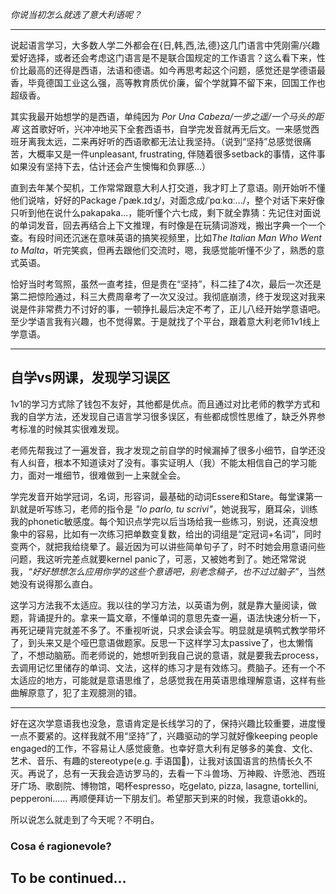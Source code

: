 
*你说当初怎么就选了意大利语呢？*  

***

说起语言学习，大多数人学二外都会在{日,韩,西,法,德}这几门语言中凭刚需/兴趣爱好选择，或者还会考虑这门语言是不是联合国规定的工作语言？这么看下来，性价比最高的还得是西语，法语和德语。如今再思考起这个问题，感觉还是学德语最香，毕竟德国工业这么强，高等教育质优价廉，留个学就算不留下来，回国工作也超级香。

其实我最开始想学的是西语，单纯因为 *Por Una Cabeza/一步之遥/一个马头的距离* 这首歌好听，兴冲冲地买下全套西语书，自学完发音就再无后文。一来感觉西班牙离我太远，二来再好听的西语歌都无法让我坚持。（说到“坚持”总感觉很痛苦，大概率又是一件unpleasant, frustrating, 伴随着很多setback的事情，这件事如果没有坚持下去，估计还会产生懊悔和负罪感...）

直到去年某个契机，工作常常跟意大利人打交道，我才盯上了意语。刚开始听不懂他们说啥，好好的Package /ˈpæk.ɪdʒ/，对面念成/ˈpɑːkɑː.../，整个对话下来好像只听到他在说什么pakapaka...，能听懂个六七成，剩下就全靠猜：先记住对面说的单词发音，回去再结合上下文推理，有时像是在玩猜词游戏，搬出字典一个一个查。有段时间还沉迷在意味英语的搞笑视频里，比如*The Italian Man Who Went to Malta*，听完笑疯，但再去跟他们交流时，嗯，我感觉能听懂不少了，熟悉的意式英语。

恰好当时考驾照，虽然一直考挂，但是贵在“坚持”，科二挂了4次，最后一次还是第二把惊险通过，科三大费周章考了一次又没过。我彻底崩溃，终于发现这对我来说是件非常费力不讨好的事，一顿挣扎最后决定不考了，正儿八经开始学意语吧。至少学语言我有兴趣，也不觉得累。于是就找了个平台，跟着意大利老师1v1线上学意语。

***
## 自学vs网课，发现学习误区
1v1的学习方式除了钱包不友好，其他都是优点。而且通过对比老师的教学方式和我的自学方法，还发现自己语言学习很多误区，有些都成惯性思维了，缺乏外界参考标准的时候其实很难发现。

老师先帮我过了一遍发音，我才发现之前自学的时候漏掉了很多小细节，自学还没有人纠音，根本不知道读对了没有。事实证明人（我）不能太相信自己的学习能力，面对一堆细节，很难做到一上来就全会。

学完发音开始学冠词，名词，形容词，最基础的动词Essere和Stare。每堂课第一趴就是听写练习，老师的指令是 *"Io parlo, tu scrivi"*，她说我写，磨耳朵，训练我的phonetic敏感度。每个知识点学完以后当场给我一些练习，别说，还真没想象中的容易，比如有一次练习把单数变复数，给出的词组是“定冠词+名词”，同时变两个，就把我给绕晕了。最近因为可以讲些简单句子了，时不时她会用意语问些问题，我这听完差点就要kernel panic了，可恶，又被她考到了。她还常常说我，*“好好想想怎么应用你学的这些个意语吧，别老念稿子，也不过过脑子”*，当然她没有说得那么直白。 

这学习方法我不太适应。我以往的学习方法，以英语为例，就是靠大量阅读，做题，背诵提升的。拿来一篇文章，不懂单词的意思先查一遍，语法快速分析一下，再死记硬背完就差不多了。不重视听说，只求会读会写。明显就是填鸭式教学带坏了，到头来又是个哑巴意语做题家。反思一下这样学习太passive了，也太懒惰了，不想动脑筋。而老师说的，她想听到我自己说的意语，就是要我去process，去调用记忆里储存的单词、文法，这样的练习才是有效练习。费脑子。还有一个不太适应的地方，可能就是意语思维了，总感觉我在用英语思维理解意语，这样有些曲解原意了，犯了主观臆测的错。

***
好在这次学意语我也没急，意语肯定是长线学习的了，保持兴趣比较重要，进度慢一点不要紧的。这样我就不用“坚持”了，兴趣驱动的学习就好像keeping people engaged的工作，不容易让人感觉疲惫。也幸好意大利有足够多的美食、文化、艺术、音乐、有趣的stereotype(e.g. 手语国🤌)，让我对该国语言的热情长久不灭。再说了，总有一天我会造访罗马的，去看一下斗兽场、万神殿、许愿池、西班牙广场、歌剧院、博物馆，喝杯espresso，吃gelato, pizza, lasagne, tortellini, pepperoni...... 再顺便拜访一下朋友们。希望那天到来的时候，我意语okk的。

所以说怎么就走到了今天呢？不明白。

### Cosa é ragionevole? 

## To be continued...
